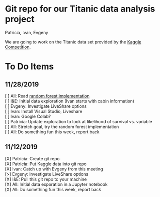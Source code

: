 # Git repo for our Titanic data analysis project

Patricia, Ivan, Evgeny

We are going to work on the Titanic data set provided by the [Kaggle Competition](https://www.kaggle.com/c/titanic/overview).




# To Do Items

## 11/28/2019

[ ] All: Read [random forest implementation](https://www.kaggle.com/alexisbcook/titanic-tutorial)  
[ ] I&E: Initial data exploration (Ivan starts with cabin information)   
[ ] Evgeny: Investigate LiveShare options    
[ ] Ivan: Install Visual Studio, Liveshare  
[ ] Ivan: Google Colab?  
[ ] Patricia: Update exploration to look at likelihood of survival vs. variable  
[ ] All: Stretch goal, try the random forest implementation   
[ ] All: Do something fun this week, report back    

## 11/12/2019

[X] Patricia: Create git repo  
[X] Patricia: Put Kaggle data into git repo   
[X] Ivan: Catch up with Evgeny from this meeting  
[>] Evgeny: Investigate LiveShare options  
[X] I&E: Pull this git repo to your machine  
[X] All: Initial data exporation in a Jupyter notebook  
[X] All: Do something fun this week, report back  
